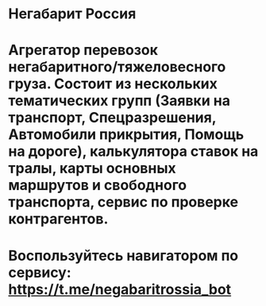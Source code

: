 # Негабарит Россия
# Агрегатор перевозок негабаритного/тяжеловесного груза. Состоит из нескольких тематических групп (Заявки на транспорт, Спецразрешения, Автомобили прикрытия, Помощь на дороге), калькулятора ставок на тралы, карты основных маршрутов и свободного транспорта, сервис по проверке контрагентов.
# Воспользуйтесь навигатором по сервису: https://t.me/negabaritrossia_bot

